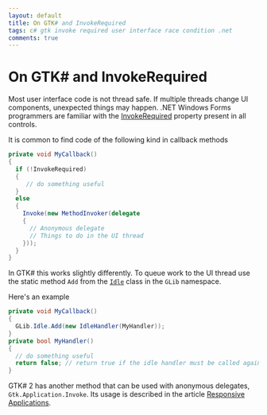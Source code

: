 ```yaml
---
layout: default
title: On GTK# and InvokeRequired
tags: c# gtk invoke required user interface race condition .net
comments: true
---
```

# On GTK# and InvokeRequired

Most user interface code is not thread safe. If multiple threads change UI components, unexpected things may happen. .NET Windows Forms programmers are familiar with the [InvokeRequired](http://msdn.microsoft.com/en-us/library/system.windows.forms.control.invokerequired.aspx) property present in all controls.

It is common to find code of the following kind in callback methods

```c#
private void MyCallback()
{
  if (!InvokeRequired)
  {
     // do something useful
  }
  else
  {
    Invoke(new MethodInvoker(delegate
    {
      // Anonymous delegate
      // Things to do in the UI thread
    }));
  }
}
```

In GTK# this works slightly differently. To queue work to the UI thread use the static method `Add` from the [`Idle`](http://www.go-mono.com/docs/index.aspx?link=T:GLib.Idle) class in the `GLib` namespace.

Here's an example

```c#
private void MyCallback()
{
  GLib.Idle.Add(new IdleHandler(MyHandler));
}
private bool MyHandler()
{
  // do something useful
  return false; // return true if the idle handler must be called again
}
```

GTK# 2 has another method that can be used with anonymous delegates, `Gtk.Application.Invoke`. Its usage is described in the article [Responsive Applications](http://www.mono-project.com/Responsive_Applications).

